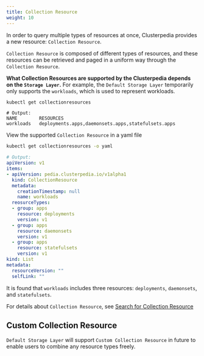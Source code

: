 ```yaml
---
title: Collection Resource
weight: 10
---
```


In order to query multiple types of resources at once, Clusterpedia provides a new resource: `Collection Resource`.

`Collection Resource` is composed of different types of resources, and these resources can be retrieved and paged in a uniform way through the `Collection Resource`.

**What Collection Resources are supported by the Clusterpedia depends on the `Storage Layer`.** For example, the `Default Storage Layer` temporarily only supports the `workloads`, which is used to represent workloads.
```bash
kubectl get collectionresources
```
```
# Output:
NAME        RESOURCES
workloads   deployments.apps,daemonsets.apps,statefulsets.apps
```

View the supported `Collection Resource` in a yaml file
```bash
kubectl get collectionresources -o yaml
```
```yaml
# Output:
apiVersion: v1
items:
- apiVersion: pedia.clusterpedia.io/v1alpha1
  kind: CollectionResource
  metadata:
    creationTimestamp: null
    name: workloads
  reosurceTypes:
  - group: apps
    resource: deployments
    version: v1
  - group: apps
    resource: daemonsets
    version: v1
  - group: apps
    resource: statefulsets
    version: v1
kind: List
metadata:
  resourceVersion: ""
  selfLink: ""
```
It is found that `workloads` includes three resources: `deployments`, `daemonsets`, and `statefulsets`.

For details about `Collection Resource`, see [Search for Collection Resource](../../usage/search/collection-resource)

## Custom Collection Resource
`Default Storage Layer` will support `Custom Collection Resource` in future to enable users to combine any resource types freely.
